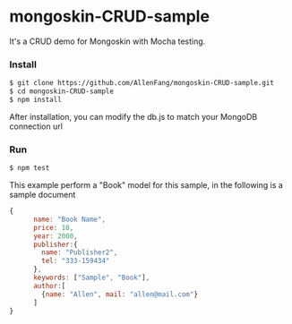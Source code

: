 # mongoskin-CRUD-sample
It's a CRUD demo for Mongoskin with Mocha testing.

### Install

```bash
$ git clone https://github.com/AllenFang/mongoskin-CRUD-sample.git
$ cd mongoskin-CRUD-sample
$ npm install
```
After installation, you can modify the db.js to match your MongoDB connection url

### Run
```bash
$ npm test
```
This example perform a "Book" model for this sample, in the following is a sample document 

```js
{
      name: "Book Name",
      price: 10,
      year: 2000,
      publisher:{
        name: "Publisher2",
        tel: "333-159434"
      },
      keywords: ["Sample", "Book"],
      author:[
        {name: "Allen", mail: "allen@mail.com"}
      ]
}
```
